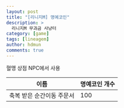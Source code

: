 ```yaml
---
layout: post
title: "[리니지M] 명예코인"
description: >
  리니지M 무과금 사냥터
category: [game]
tags: [lineagem]
author: hdmun
comments: true
---
```


혈맹 상점 NPC에서 사용

이름 | 명예코인 개수
--- | ---
축복 받은 순간이동 주문서 | 100
